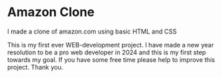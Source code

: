 # Amazon Clone
I made a clone of amazon.com using basic HTML and CSS
 
This is my first ever WEB-development project. I have made a new year
resolution to be a pro web developer in 2024 and this is my first step towards 
my goal. If you have some free time please help to improve this project. Thank you.

